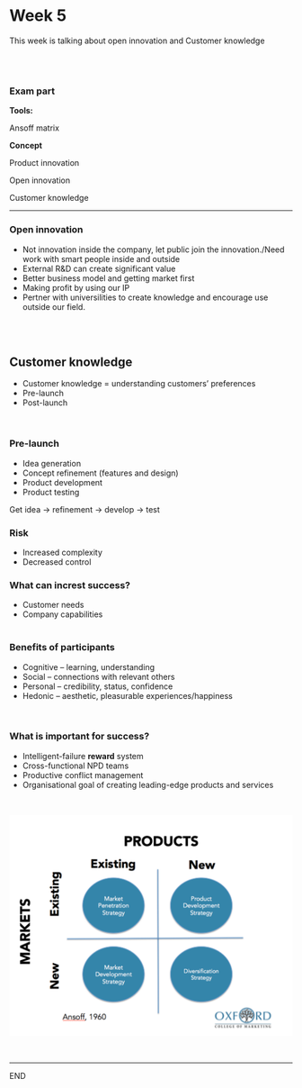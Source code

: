 # Week 5

This week is talking about open innovation  and  Customer knowledge

<br />

<br />

### Exam part

**Tools:**

Ansoff matrix

**Concept**

Product innovation

Open innovation

Customer knowledge

<hr>

### Open innovation 

* Not innovation inside the company, let public join the innovation./Need work with smart people inside and outside
* External R&D can create significant value
* Better business model and getting market first
* Making profit by using our IP
* Pertner with universilities to create knowledge and encourage use outside our field.

<br />
<br />

## Customer knowledge

* Customer knowledge = understanding customers’ preferences
* Pre-launch
* Post-launch

<br />

### Pre-launch

* Idea generation
* Concept refinement (features and design)
* Product development
* Product testing

Get idea -> refinement -> develop -> test

### Risk

* Increased complexity
* Decreased control

### What can increst success?

* Customer needs
* Company capabilities
  <br />
  <br />

### Benefits of participants 

* Cognitive – learning, understanding
* Social – connections with relevant others
* Personal – credibility, status, confidence
* Hedonic – aesthetic, pleasurable experiences/happiness

<br />

### What is important for success?

* Intelligent-failure **reward** system
* Cross-functional NPD teams
* Productive conflict management
* Organisational goal of creating leading-edge products and services 

<br />

![](https://github.com/boooooommmmmm/ISYS90039-Innovation-Entrepreneurship-in-IT/blob/master/PIC/week5_1.png)

<br />


<hr>
END